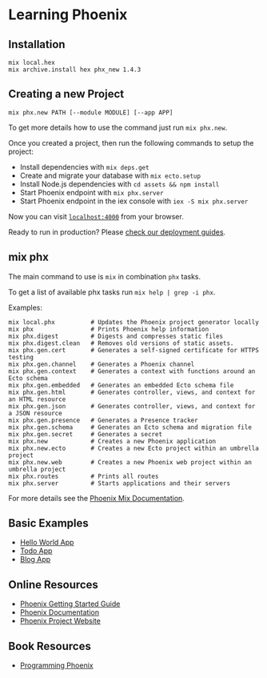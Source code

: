 # Learning Phoenix

## Installation

``` 
mix local.hex
mix archive.install hex phx_new 1.4.3
```


## Creating a new Project

```
mix phx.new PATH [--module MODULE] [--app APP]
```

To get more details how to use the command just run `mix phx.new`.

Once you created a project, then run the following commands to setup the project:

  * Install dependencies with `mix deps.get`
  * Create and migrate your database with `mix ecto.setup`
  * Install Node.js dependencies with `cd assets && npm install`
  * Start Phoenix endpoint with `mix phx.server`
  * Start Phoenix endpoint in the iex console with `iex -S mix phx.server`

Now you can visit [`localhost:4000`](http://localhost:4000) from your browser.

Ready to run in production? Please [check our deployment guides](https://hexdocs.pm/phoenix/deployment.html).

## mix phx 

The main command to use is `mix` in combination `phx` tasks. 

To get a list of available phx tasks run `mix help | grep -i phx`.

Examples: 

```
mix local.phx          # Updates the Phoenix project generator locally
mix phx                # Prints Phoenix help information
mix phx.digest         # Digests and compresses static files
mix phx.digest.clean   # Removes old versions of static assets.
mix phx.gen.cert       # Generates a self-signed certificate for HTTPS testing
mix phx.gen.channel    # Generates a Phoenix channel
mix phx.gen.context    # Generates a context with functions around an Ecto schema
mix phx.gen.embedded   # Generates an embedded Ecto schema file
mix phx.gen.html       # Generates controller, views, and context for an HTML resource
mix phx.gen.json       # Generates controller, views, and context for a JSON resource
mix phx.gen.presence   # Generates a Presence tracker
mix phx.gen.schema     # Generates an Ecto schema and migration file
mix phx.gen.secret     # Generates a secret
mix phx.new            # Creates a new Phoenix application
mix phx.new.ecto       # Creates a new Ecto project within an umbrella project
mix phx.new.web        # Creates a new Phoenix web project within an umbrella project
mix phx.routes         # Prints all routes
mix phx.server         # Starts applications and their servers
```

For more details see the [Phoenix Mix Documentation](https://hexdocs.pm/phoenix/phoenix_mix_tasks.html).

## Basic Examples
 
 * [Hello World App](https://github.com/lexruee/phx-hello)
 * [Todo App](https://github.com/lexruee/phx-todo)
 * [Blog App](https://github.com/lexruee/phx-blog)


## Online Resources

 * [Phoenix Getting Started Guide](https://hexdocs.pm/phoenix/up_and_running.html)
 * [Phoenix Documentation](https://hexdocs.pm/phoenix/overview.html)
 * [Phoenix Project Website](https://phoenixframework.org/)

## Book Resources

 * [Programming Phoenix](https://pragprog.com/book/phoenix/programming-phoenix)
